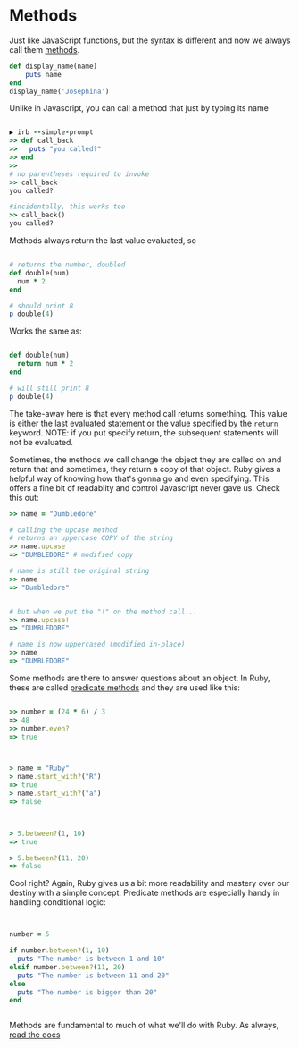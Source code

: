 # Methods

Just like JavaScript functions, but the syntax is different and now we always call them [methods](https://ruby-doc.org/core-2.4.2/Method.html).

```ruby
def display_name(name)
    puts name
end
display_name('Josephina')
```

Unlike in Javascript, you can call a method that just by typing its name 

```ruby

▶ irb --simple-prompt
>> def call_back
>>   puts "you called?"
>> end
>> 
# no parentheses required to invoke
>> call_back
you called?

#incidentally, this works too
>> call_back()
you called?

```

Methods always return the last value evaluated, so 

```ruby

# returns the number, doubled
def double(num)
  num * 2
end

# should print 8
p double(4)


```

Works the same as:

```ruby

def double(num)
  return num * 2
end

# will still print 8
p double(4)

```


The take-away here is that every method call returns something. This value is either the last evaluated statement or the value specified by the `return` keyword. NOTE: if you put specify return, the subsequent statements will not be evaluated.


Sometimes, the methods we call change the object they are called on and return that and sometimes, they return a copy of that object. Ruby gives a helpful way of knowing how that's gonna go and even specifying. This offers a fine bit of readablity and control Javascript never gave us. Check this out: 

```ruby
>> name = "Dumbledore"

# calling the upcase method
# returns an uppercase COPY of the string
>> name.upcase
=> "DUMBLEDORE" # modified copy

# name is still the original string 
>> name
=> "Dumbledore" 


# but when we put the "!" on the method call...
>> name.upcase!
=> "DUMBLEDORE"

# name is now uppercased (modified in-place)
>> name
=> "DUMBLEDORE"

```


Some methods are there to answer questions about an object. In Ruby, these are called [predicate methods](http://ruby-for-beginners.rubymonstas.org/objects/predicates.html) and they are used like this: 

```ruby

>> number = (24 * 6) / 3
=> 48
>> number.even?
=> true



> name = "Ruby"
> name.start_with?("R")
=> true
> name.start_with?("a")
=> false



> 5.between?(1, 10)
=> true

> 5.between?(11, 20)
=> false


```


Cool right? Again, Ruby gives us a bit more readability and mastery over our destiny with a simple concept. Predicate methods are especially handy in handling conditional logic:

```ruby


number = 5

if number.between?(1, 10)
  puts "The number is between 1 and 10"
elsif number.between?(11, 20)
  puts "The number is between 11 and 20"
else
  puts "The number is bigger than 20"
end 



```



Methods are fundamental to much of what we'll do with Ruby. As always, [read the docs](https://ruby-doc.org/core-2.4.2/Method.html)




